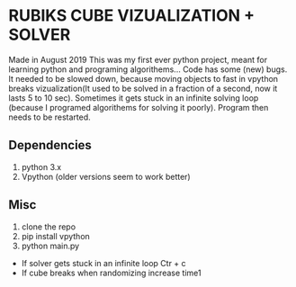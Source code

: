 # RUBIKS CUBE VIZUALIZATION + SOLVER

Made in August 2019
This was my first ever python project, meant for learning python and programing algorithems... Code has some (new) bugs. It needed to be slowed down, because moving objects to fast in vpython breaks vizualization(It used to be solved in a fraction of a second, now it lasts 5 to 10 sec). Sometimes it gets stuck in an infinite solving loop (because I programed algorithems for solving it poorly). Program then needs to be restarted.

## Dependencies 
1. python 3.x
2. Vpython (older versions seem to work better)

## Misc
1. clone the repo
2. pip install vpython
3. python main.py

- If solver gets stuck in an infinite loop Ctr + c
- If cube breaks when randomizing increase time1
